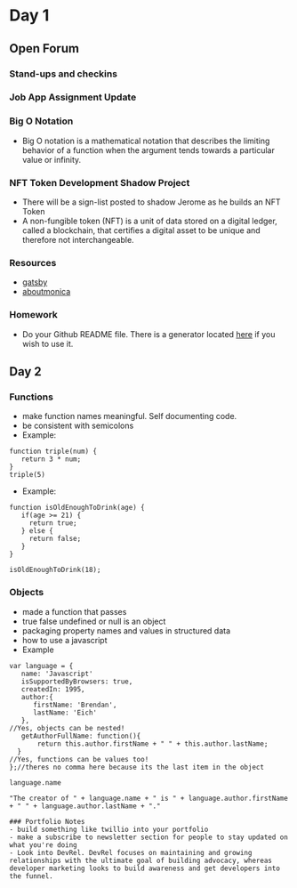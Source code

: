 # Day 1
## Open Forum
### Stand-ups and checkins
### Job App Assignment Update 
### Big O Notation 
- Big O notation is a mathematical notation that describes the limiting behavior of a function when the argument tends towards a particular value or infinity. 
### NFT Token Development Shadow Project
- There will be a sign-list posted to shadow Jerome as he builds an NFT Token 
- A non-fungible token (NFT) is a unit of data stored on a digital ledger, called a blockchain, that certifies a digital asset to be unique and therefore not interchangeable.
### Resources
- [gatsby](https://www.gatsbyjs.com/)
- [aboutmonica](https://aboutmonica.com/)
### Homework 
- Do your Github README file. There is a generator located [here](https://rahuldkjain.github.io/gh-profile-readme-generator/) if you wish to use it. 
## Day 2
### Functions
- make function names meaningful. Self documenting code. 
- be consistent with semicolons
- Example: 
```
function triple(num) {
   return 3 * num;
}
triple(5)
```
- Example:
```
function isOldEnoughToDrink(age) {
   if(age >= 21) {
     return true;
   } else {
     return false;
   }
}

isOldEnoughToDrink(18);

```
### Objects
- made a function that passes
- true false undefined or null is an object
- packaging property names and values in structured data 
- how to use a javascript 
- Example
```
var language = {
   name: 'Javascript'
   isSupportedByBrowsers: true,
   createdIn: 1995,
   author:{
      firstName: 'Brendan',
      lastName: 'Eich'
   },
//Yes, objects can be nested!
   getAuthorFullName: function(){
       return this.author.firstName + " " + this.author.lastName;
  }
//Yes, functions can be values too!
};//theres no comma here because its the last item in the object

language.name

"The creator of " + language.name + " is " + language.author.firstName + " " + language.author.lastName + "."

### Portfolio Notes
- build something like twillio into your portfolio
- make a subscribe to newsletter section for people to stay updated on what you're doing
- Look into DevRel. DevRel focuses on maintaining and growing relationships with the ultimate goal of building advocacy, whereas developer marketing looks to build awareness and get developers into the funnel.
